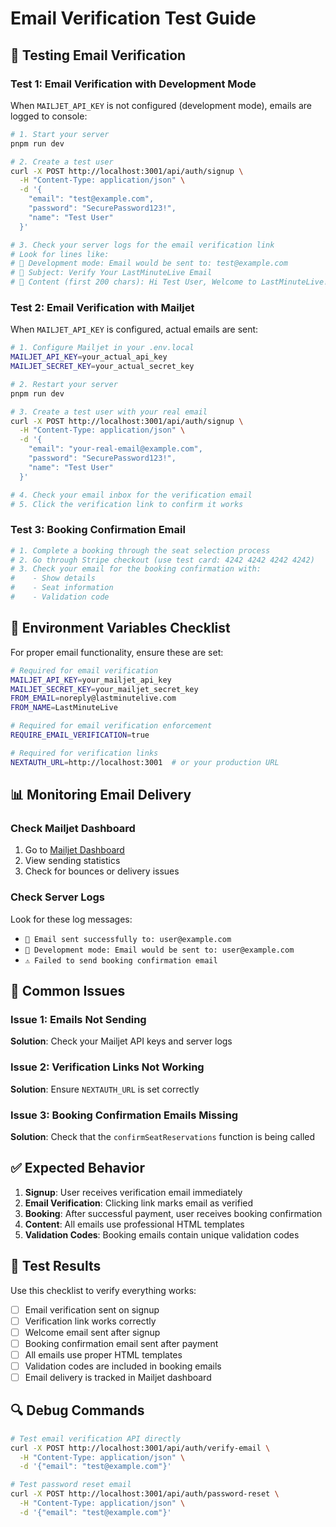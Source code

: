 # Email Verification Test Guide

## 🧪 Testing Email Verification

### Test 1: Email Verification with Development Mode

When `MAILJET_API_KEY` is not configured (development mode), emails are logged to console:

```bash
# 1. Start your server
pnpm run dev

# 2. Create a test user
curl -X POST http://localhost:3001/api/auth/signup \
  -H "Content-Type: application/json" \
  -d '{
    "email": "test@example.com",
    "password": "SecurePassword123!",
    "name": "Test User"
  }'

# 3. Check your server logs for the email verification link
# Look for lines like:
# 📧 Development mode: Email would be sent to: test@example.com
# 📧 Subject: Verify Your LastMinuteLive Email
# 📧 Content (first 200 chars): Hi Test User, Welcome to LastMinuteLive!...
```

### Test 2: Email Verification with Mailjet

When `MAILJET_API_KEY` is configured, actual emails are sent:

```bash
# 1. Configure Mailjet in your .env.local
MAILJET_API_KEY=your_actual_api_key
MAILJET_SECRET_KEY=your_actual_secret_key

# 2. Restart your server
pnpm run dev

# 3. Create a test user with your real email
curl -X POST http://localhost:3001/api/auth/signup \
  -H "Content-Type: application/json" \
  -d '{
    "email": "your-real-email@example.com",
    "password": "SecurePassword123!",
    "name": "Test User"
  }'

# 4. Check your email inbox for the verification email
# 5. Click the verification link to confirm it works
```

### Test 3: Booking Confirmation Email

```bash
# 1. Complete a booking through the seat selection process
# 2. Go through Stripe checkout (use test card: 4242 4242 4242 4242)
# 3. Check your email for the booking confirmation with:
#    - Show details
#    - Seat information
#    - Validation code
```

## 🔧 Environment Variables Checklist

For proper email functionality, ensure these are set:

```bash
# Required for email verification
MAILJET_API_KEY=your_mailjet_api_key
MAILJET_SECRET_KEY=your_mailjet_secret_key
FROM_EMAIL=noreply@lastminutelive.com
FROM_NAME=LastMinuteLive

# Required for email verification enforcement
REQUIRE_EMAIL_VERIFICATION=true

# Required for verification links
NEXTAUTH_URL=http://localhost:3001  # or your production URL
```

## 📊 Monitoring Email Delivery

### Check Mailjet Dashboard
1. Go to [Mailjet Dashboard](https://app.mailjet.com/stats)
2. View sending statistics
3. Check for bounces or delivery issues

### Check Server Logs
Look for these log messages:
- `📧 Email sent successfully to: user@example.com`
- `📧 Development mode: Email would be sent to: user@example.com`
- `⚠️ Failed to send booking confirmation email`

## 🚨 Common Issues

### Issue 1: Emails Not Sending
**Solution**: Check your Mailjet API keys and server logs

### Issue 2: Verification Links Not Working
**Solution**: Ensure `NEXTAUTH_URL` is set correctly

### Issue 3: Booking Confirmation Emails Missing
**Solution**: Check that the `confirmSeatReservations` function is being called

## ✅ Expected Behavior

1. **Signup**: User receives verification email immediately
2. **Email Verification**: Clicking link marks email as verified
3. **Booking**: After successful payment, user receives booking confirmation
4. **Content**: All emails use professional HTML templates
5. **Validation Codes**: Booking emails contain unique validation codes

## 📝 Test Results

Use this checklist to verify everything works:

- [ ] Email verification sent on signup
- [ ] Verification link works correctly
- [ ] Welcome email sent after signup
- [ ] Booking confirmation email sent after payment
- [ ] All emails use proper HTML templates
- [ ] Validation codes are included in booking emails
- [ ] Email delivery is tracked in Mailjet dashboard

## 🔍 Debug Commands

```bash
# Test email verification API directly
curl -X POST http://localhost:3001/api/auth/verify-email \
  -H "Content-Type: application/json" \
  -d '{"email": "test@example.com"}'

# Test password reset email
curl -X POST http://localhost:3001/api/auth/password-reset \
  -H "Content-Type: application/json" \
  -d '{"email": "test@example.com"}'
``` 